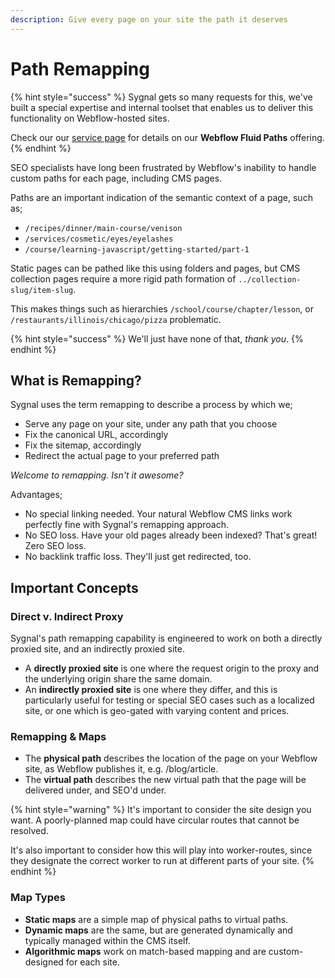 ```yaml
---
description: Give every page on your site the path it deserves
---
```


# Path Remapping

{% hint style="success" %}
Sygnal gets so many requests for this, we've built a special expertise and internal toolset that enables us to deliver this functionality on Webflow-hosted sites.

Check our our [service page](https://www.sygnal.com/services/webflow-fluid-paths) for details on our **Webflow Fluid Paths** offering.&#x20;
{% endhint %}

SEO specialists have long been frustrated by Webflow's inability to handle custom paths for each page, including CMS pages.&#x20;

Paths are an important indication of the semantic context of a page, such as;

* `/recipes/dinner/main-course/venison`
* `/services/cosmetic/eyes/eyelashes`
* `/course/learning-javascript/getting-started/part-1`

Static pages can be pathed like this using folders and pages, but CMS collection pages require a more rigid path formation of `../collection-slug/item-slug`.&#x20;

This makes things such as hierarchies `/school/course/chapter/lesson`, or `/restaurants/illinois/chicago/pizza` problematic.&#x20;

{% hint style="success" %}
We'll just have none of that, _thank you_.
{% endhint %}

## What is Remapping?

Sygnal uses the term remapping to describe a process by which we;

* Serve any page on your site, under any path that you choose
* Fix the canonical URL, accordingly
* Fix the sitemap, accordingly
* Redirect the actual page to your preferred path

_Welcome to remapping. Isn't it awesome?_&#x20;

Advantages;

* No special linking needed. Your natural Webflow CMS links work perfectly fine with Sygnal's remapping approach.&#x20;
* No SEO loss. Have your old pages already been indexed?  That's great!  Zero SEO loss.&#x20;
* No backlink traffic loss. They'll just get redirected, too.&#x20;

## Important Concepts

### Direct v. Indirect Proxy

Sygnal's path remapping capability is engineered to work on both a directly proxied site, and an indirectly proxied site.&#x20;

* A **directly proxied site** is one where the request origin to the proxy and the underlying origin share the same domain.&#x20;
* An **indirectly proxied site** is one where they differ, and this is particularly useful for testing or special SEO cases such as a localized site, or one which is geo-gated with varying content and prices.&#x20;

### Remapping & Maps

* The **physical path** describes the location of the page on your Webflow site, as Webflow publishes it, e.g. /blog/article.&#x20;
* The **virtual path** describes the new virtual path that the page will be delivered under, and SEO'd under.

{% hint style="warning" %}
It's important to consider the site design you want. A poorly-planned map could have circular routes that cannot be resolved.&#x20;

It's also important to consider how this will play into worker-routes, since they designate the correct worker to run at different parts of your site.
{% endhint %}

### Map Types

* **Static maps** are a simple map of physical paths to virtual paths. &#x20;
* **Dynamic maps** are the same, but are generated dynamically and typically managed within the CMS itself.&#x20;
* **Algorithmic maps** work on match-based mapping and are custom-designed for each site.&#x20;



